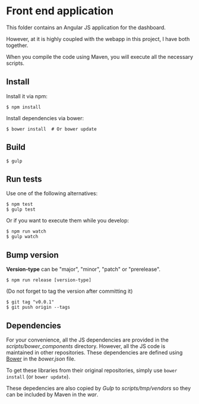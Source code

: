 # Front end application

This folder contains an Angular JS application for the dashboard.

However, at it is highly coupled with the webapp in this project, I have both together.

When you compile the code using Maven, you will execute all the necessary scripts.

## Install

Install it via npm:

    $ npm install

Install dependencies via bower:

    $ bower install  # Or bower update

## Build

    $ gulp

## Run tests

Use one of the following alternatives:

    $ npm test
    $ gulp test

Or if you want to execute them while you develop:

    $ npm run watch
    $ gulp watch

## Bump version

__Version-type__ can be "major", "minor", "patch" or "prerelease".

    $ npm run release [version-type]

(Do not forget to tag the version after committing it)

    $ git tag "v0.0.1"
    $ git push origin --tags

## Dependencies

For your convenience, all the JS dependencies are provided in the _scripts/bower\_components_ directory.
However, all the JS code is maintained in other repositories.
These dependencies are defined using [Bower](http://bower.io) in the _bower.json_ file.

To get these libraries from their original repositories, simply use ``bower install`` (or ``bower update``).

These depedencies are also copied by _Gulp_ to _scripts/tmp/vendors_ so they can be included by Maven in the _war_.
